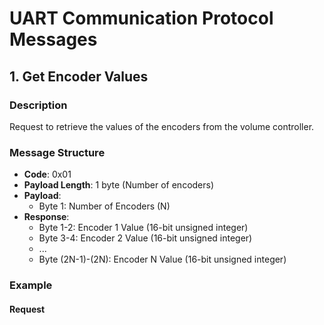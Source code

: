 # UART Communication Protocol Messages

## 1. Get Encoder Values

### Description

Request to retrieve the values of the encoders from the volume controller.

### Message Structure

- **Code**: 0x01
- **Payload Length**: 1 byte (Number of encoders)
- **Payload**:
  - Byte 1: Number of Encoders (N)
- **Response**:
  - Byte 1-2: Encoder 1 Value (16-bit unsigned integer)
  - Byte 3-4: Encoder 2 Value (16-bit unsigned integer)
  - ...
  - Byte (2N-1)-(2N): Encoder N Value (16-bit unsigned integer)

### Example

#### Request
